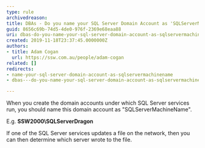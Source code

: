 ```yaml
---
type: rule
archivedreason: 
title: ​DBAs - Do you name your SQL Server Domain Account as 'SQLServerMachineName' so it is easily identified when performing network operations?
guid: 8656c69b-74d5-4de0-976f-2369e68eaa88
uri: dbas-do-you-name-your-sql-server-domain-account-as-sqlservermachinename-so-it-is-easily-identified-when-performing-network-operations
created: 2019-11-18T23:37:45.0000000Z
authors:
- title: Adam Cogan
  url: https://ssw.com.au/people/adam-cogan
related: []
redirects:
- name-your-sql-server-domain-account-as-sqlservermachinename
- dbas---do-you-name-your-sql-server-domain-account-as-sqlservermachinename-so-it-is-easily-identified-when-performing-network-operations

---
```


When you create the domain accounts under which SQL Server services run, you should name this domain account as "SQLServerMachineName".

E.g.  **SSW2000\SQLServerDragon**

If one of the SQL Server services updates a file on the network, then you can then determine which server wrote to the file.

<!--endintro-->
